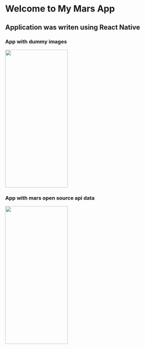 # Welcome to My Mars App
## Application was writen using React Native

### App with dummy images
<img src="assets/WithDummyData.gif" width="200" height="440" />



### App with mars open source api data
<img src="assets/ImagesFromApi.gif" width="200" height="440" />
